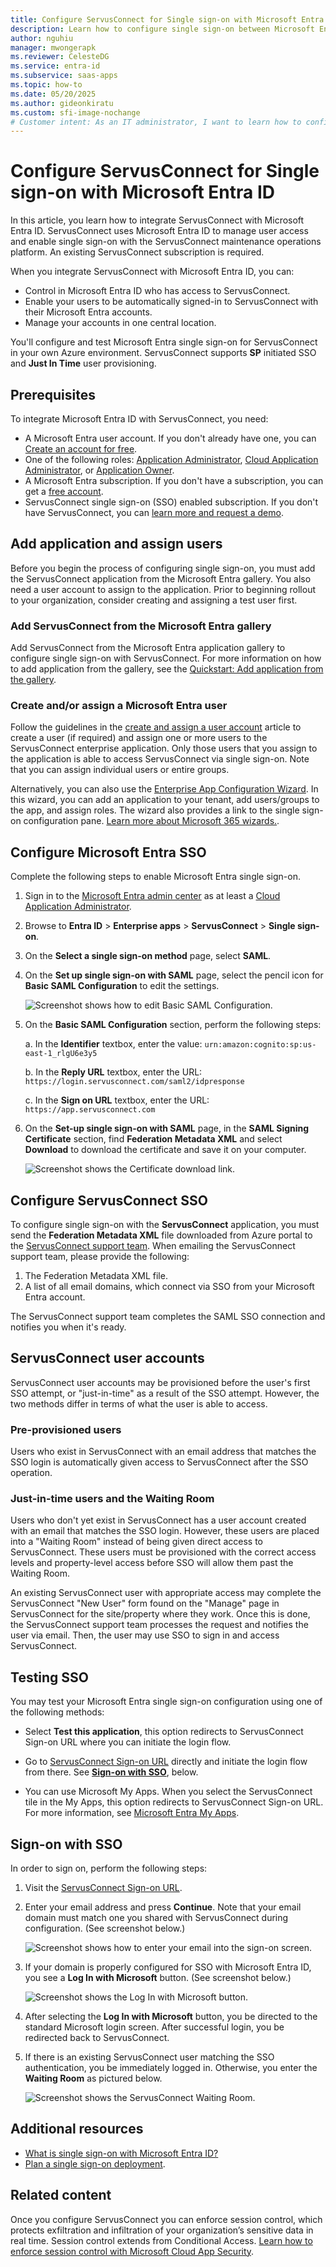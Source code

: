 ```yaml
---
title: Configure ServusConnect for Single sign-on with Microsoft Entra ID
description: Learn how to configure single sign-on between Microsoft Entra ID and ServusConnect.
author: nguhiu
manager: mwongerapk
ms.reviewer: CelesteDG
ms.service: entra-id
ms.subservice: saas-apps
ms.topic: how-to
ms.date: 05/20/2025
ms.author: gideonkiratu
ms.custom: sfi-image-nochange
# Customer intent: As an IT administrator, I want to learn how to configure single sign-on between Microsoft Entra ID and ServusConnect so that I can control who has access to ServusConnect, enable automatic sign-in with Microsoft Entra accounts, and manage my accounts in one central location.
---
```


# Configure ServusConnect for Single sign-on with Microsoft Entra ID

In this article, you learn how to integrate ServusConnect with Microsoft Entra ID. ServusConnect uses Microsoft Entra ID to manage user access and enable single sign-on with the ServusConnect maintenance operations platform. An existing ServusConnect subscription is required.

When you integrate ServusConnect with Microsoft Entra ID, you can:

* Control in Microsoft Entra ID who has access to ServusConnect.
* Enable your users to be automatically signed-in to ServusConnect with their Microsoft Entra accounts.
* Manage your accounts in one central location.

You'll configure and test Microsoft Entra single sign-on for ServusConnect in your own Azure environment. ServusConnect supports **SP** initiated SSO and **Just In Time** user provisioning.

## Prerequisites

To integrate Microsoft Entra ID with ServusConnect, you need:

* A Microsoft Entra user account. If you don't already have one, you can [Create an account for free](https://azure.microsoft.com/free/?WT.mc_id=A261C142F).
* One of the following roles: [Application Administrator](/entra/identity/role-based-access-control/permissions-reference#application-administrator), [Cloud Application Administrator](/entra/identity/role-based-access-control/permissions-reference#cloud-application-administrator), or [Application Owner](/entra/fundamentals/users-default-permissions#owned-enterprise-applications).
* A Microsoft Entra subscription. If you don't have a subscription, you can get a [free account](https://azure.microsoft.com/free/).
* ServusConnect single sign-on (SSO) enabled subscription. If you don't have ServusConnect, you can [learn more and request a demo](https://www.netvendor.com/servusconnect/).

## Add application and assign users

Before you begin the process of configuring single sign-on, you must add the ServusConnect application from the Microsoft Entra gallery. You also need a user account to assign to the application. Prior to beginning rollout to your organization, consider creating and assigning a test user first.

<a name='add-servusconnect-from-the-azure-ad-gallery'></a>

### Add ServusConnect from the Microsoft Entra gallery

Add ServusConnect from the Microsoft Entra application gallery to configure single sign-on with ServusConnect. For more information on how to add application from the gallery, see the [Quickstart: Add application from the gallery](~/identity/enterprise-apps/add-application-portal.md).

<a name='create-andor-assign-an-azure-ad-user'></a>

### Create and/or assign a Microsoft Entra user

Follow the guidelines in the [create and assign a user account](~/identity/enterprise-apps/add-application-portal-assign-users.md) article to create a user (if required) and assign one or more users to the ServusConnect enterprise application. Only those users that you assign to the application is able to access ServusConnect via single sign-on. Note that you can assign individual users or entire groups.

Alternatively, you can also use the [Enterprise App Configuration Wizard](https://portal.office.com/AdminPortal/home?Q=Docs#/azureadappintegration). In this wizard, you can add an application to your tenant, add users/groups to the app, and assign roles. The wizard also provides a link to the single sign-on configuration pane. [Learn more about Microsoft 365 wizards.](/microsoft-365/admin/misc/azure-ad-setup-guides).

<a name='configure-azure-ad-sso'></a>

## Configure Microsoft Entra SSO

Complete the following steps to enable Microsoft Entra single sign-on.

1. Sign in to the [Microsoft Entra admin center](https://entra.microsoft.com) as at least a [Cloud Application Administrator](~/identity/role-based-access-control/permissions-reference.md#cloud-application-administrator).
1. Browse to **Entra ID** > **Enterprise apps** > **ServusConnect** > **Single sign-on**.
1. On the **Select a single sign-on method** page, select **SAML**.
1. On the **Set up single sign-on with SAML** page, select the pencil icon for **Basic SAML Configuration** to edit the settings.

   ![Screenshot shows how to edit Basic SAML Configuration.](common/edit-urls.png "Basic Configuration")

1. On the **Basic SAML Configuration** section, perform the following steps:

	a. In the **Identifier** textbox, enter the value:
	`urn:amazon:cognito:sp:us-east-1_rlgU6e3y5`

	b. In the **Reply URL** textbox, enter the URL:
	`https://login.servusconnect.com/saml2/idpresponse`

	c. In the **Sign on URL** textbox, enter the URL:
	`https://app.servusconnect.com`

1. On the **Set-up single sign-on with SAML** page, in the **SAML Signing Certificate** section, find **Federation Metadata XML** and select **Download** to download the certificate and save it on your computer.

    ![Screenshot shows the Certificate download link.](common/metadataxml.png "Certificate")

## Configure ServusConnect SSO

To configure single sign-on with the **ServusConnect** application, you must send the **Federation Metadata XML** file downloaded from Azure portal to the [ServusConnect support team](mailto:support@servusconnect.com). When emailing the ServusConnect support team, please provide the following:

1. The Federation Metadata XML file.
2. A list of all email domains, which connect via SSO from your Microsoft Entra account.

The ServusConnect support team completes the SAML SSO connection and notifies you when it's ready.

## ServusConnect user accounts

ServusConnect user accounts may be provisioned before the user's first SSO attempt, or "just-in-time" as a result of the SSO attempt. However, the two methods differ in terms of what the user is able to access.

### Pre-provisioned users

Users who exist in ServusConnect with an email address that matches the SSO login is automatically given access to ServusConnect after the SSO operation.

### Just-in-time users and the Waiting Room

Users who don't yet exist in ServusConnect has a user account created with an email that matches the SSO login. However, these users are placed into a "Waiting Room" instead of being given direct access to ServusConnect. These users must be provisioned with the correct access levels and property-level access before SSO will allow them past the Waiting Room.

An existing ServusConnect user with appropriate access may complete the ServusConnect "New User" form found on the "Manage" page in ServusConnect for the site/property where they work. Once this is done, the ServusConnect support team processes the request and notifies the user via email. Then, the user may use SSO to sign in and access ServusConnect.

## Testing SSO

You may test your Microsoft Entra single sign-on configuration using one of the following methods:

* Select **Test this application**, this option redirects to ServusConnect Sign-on URL where you can initiate the login flow.

* Go to [ServusConnect Sign-on URL](https://app.servusconnect.com/) directly and initiate the login flow from there. See **[Sign-on with SSO](#sign-on-with-sso)**, below.

* You can use Microsoft My Apps. When you select the ServusConnect tile in the My Apps, this option redirects to ServusConnect Sign-on URL. For more information, see [Microsoft Entra My Apps](/azure/active-directory/manage-apps/end-user-experiences#azure-ad-my-apps).

## Sign-on with SSO

In order to sign on, perform the following steps:

1. Visit the [ServusConnect Sign-on URL](https://app.servusconnect.com/).

1. Enter your email address and press **Continue**. Note that your email domain must match one you shared with ServusConnect during configuration. (See screenshot below.)

	![Screenshot shows how to enter your email into the sign-on screen.](media/servusconnect-tutorial/sign-on-email.png "Sign-on Email")


1. If your domain is properly configured for SSO with Microsoft Entra ID, you see a **Log In with Microsoft** button. (See screenshot below.)

	![Screenshot shows the Log In with Microsoft button.](media/servusconnect-tutorial/sign-on-microsoft.png "Log In with Microsoft Button")

1. After selecting the **Log In with Microsoft** button, you be directed to the standard Microsoft login screen. After successful login, you be redirected back to ServusConnect.

1. If there is an existing ServusConnect user matching the SSO authentication, you be immediately logged in. Otherwise, you enter the **Waiting Room** as pictured below.

	![Screenshot shows the ServusConnect Waiting Room.](media/servusconnect-tutorial/waiting-room.png "The ServusConnect Waiting Room")

## Additional resources

* [What is single sign-on with Microsoft Entra ID?](~/identity/enterprise-apps/what-is-single-sign-on.md)
* [Plan a single sign-on deployment](~/identity/enterprise-apps/plan-sso-deployment.md).

## Related content

Once you configure ServusConnect you can enforce session control, which protects exfiltration and infiltration of your organization’s sensitive data in real time. Session control extends from Conditional Access. [Learn how to enforce session control with Microsoft Cloud App Security](/cloud-app-security/proxy-deployment-aad).
